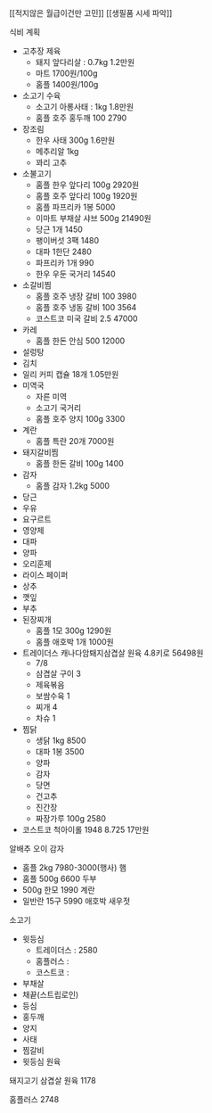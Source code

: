 [[적지않은 월급이건만 고민]]
[[생필품 시세 파악]]

식비 계획
- 고추장 제육
	- 돼지 앞다리살 : 0.7kg 1.2만원
	- 마트 1700원/100g
	- 홈플 1400원/100g
- 소고기 수육
	- 소고기 아롱사태 : 1kg 1.8만원
	- 홈플 호주 홍두깨 100 2790
- 장조림
	- 한우 사태 300g 1.6만원
	- 메추리알 1kg
	- 꽈리 고추
- 소불고기
	- 홈플 한우 앞다리 100g 2920원
	- 홈플 호주 앞다리 100g 1920원
	- 홈플 파프리카 1봉 5000
	- 이마트 부채살 샤브 500g 21490원
	- 당근 1개 1450
	- 팽이버섯 3팩 1480
	- 대파 1한단 2480
	- 파프리카 1개 990
	- 한우 우둔 국거리 14540
- 소갈비찜
	- 홈플 호주 냉장 갈비 100 3980
	- 홈플 호주 냉동 갈비 100 3564
	- 코스트코 미국 갈비 2.5 47000
- 카레
	- 홈플 한돈 안심 500 12000
- 설렁탕
- 김치
- 일리 커피 캡슐 18개 1.05만원
- 미역국
	- 자른 미역
	- 소고기 국거리
	- 홈플 호주 양지 100g 3300
- 계란
	- 홈플 특란 20개 7000원
- 돼지갈비찜
	- 홈플 한돈 갈비 100g 1400
- 감자
	- 홈플 감자 1.2kg 5000
- 당근
- 우유
- 요구르트
- 영양제
- 대파
- 양파
- 오리훈제
- 라이스 페이퍼
- 상추 
- 깻잎
- 부추
- 된장찌개
	- 홈플 1모 300g 1290원
	- 홈플 애호박 1개 1000원
- 트레이더스 캐나다암퇘지삼겹살 원육 4.8키로 56498원
	- 7/8
	- 삼겹살 구이 3
	- 제육볶음
	- 보쌈수육 1
	- 찌개 4
	- 차슈 1 
- 찜닭
	- 생닭 1kg 8500
	- 대파 1봉 3500
	- 양파
	- 감자
	- 당면
	- 건고추
	- 진간장
	- 짜장가루 100g 2580
- 코스트코 척아이롤 1948 8.725 17만원

알배추
오이
감자
- 홈플 2kg 7980-3000(행사)
햄
- 홈플 500g 6600
두부 
- 500g 한모 1990
계란
- 일반란 15구 5990
애호박
새우젓

소고기
- 윗등심
	- 트레이더스 : 2580
	- 홈플러스 : 
	- 코스트코 : 
- 부채살 
- 채끝(스트립로인) 
- 등심 
- 홍두깨 
- 양지
- 사태
- 찜갈비
- 윗등심 원육

돼지고기
삼겹살 원육 1178

홈플러스 2748